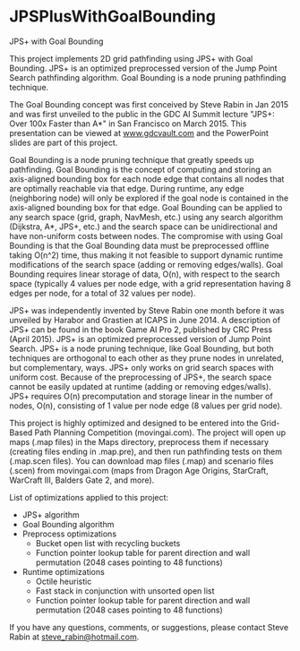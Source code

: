 # JPSPlusWithGoalBounding
JPS+ with Goal Bounding

This project implements 2D grid pathfinding using JPS+ with Goal Bounding. JPS+ is an optimized preprocessed version of the Jump Point Search pathfinding algorithm. Goal Bounding is a node pruning pathfinding technique.

The Goal Bounding concept was first conceived by Steve Rabin in Jan 2015 and was first unveiled to the public in the GDC AI Summit lecture "JPS+: Over 100x Faster than A*" in San Francisco on March 2015. This presentation can be viewed at www.gdcvault.com and the PowerPoint slides are part of this project.

Goal Bounding is a node pruning technique that greatly speeds up pathfinding. Goal Bounding is the concept of computing and storing an axis-aligned bounding box for each node edge that contains all nodes that are optimally reachable via that edge. During runtime, any edge (neighboring node) will only be explored if the goal node is contained in the axis-aligned bounding box for that edge. Goal Bounding can be applied to any search space (grid, graph, NavMesh, etc.) using any search algorithm (Dijkstra, A*, JPS+, etc.) and the search space can be unidirectional and have non-uniform costs between nodes. The compromise with using Goal Bounding is that the Goal Bounding data must be preprocessed offline taking O(n^2) time, thus making it not feasible to support dynamic runtime modifications of the search space (adding or removing edges/walls). Goal Bounding requires linear storage of data, O(n), with respect to the search space (typically 4 values per node edge, with a grid representation having 8 edges per node, for a total of 32 values per node).

JPS+ was independently invented by Steve Rabin one month before it was unveiled by Harabor and Grastien at ICAPS in June 2014. A description of JPS+ can be found in the book Game AI Pro 2, published by CRC Press (April 2015). JPS+ is an optimized preprocessed version of Jump Point Search. JPS+ is a node pruning technique, like Goal Bounding, but both techniques are orthogonal to each other as they prune nodes in unrelated, but complementary, ways. JPS+ only works on grid search spaces with uniform cost. Because of the preprocessing of JPS+, the search space cannot be easily updated at runtime (adding or removing edges/walls). JPS+ requires O(n) precomputation and storage linear in the number of nodes, O(n), consisting of 1 value per node edge (8 values per grid node).

This project is highly optimized and designed to be entered into the Grid-Based Path Planning Competition (movingai.com). The project will open up maps (.map files) in the Maps directory, preprocess them if necessary (creating files ending in .map.pre), and then run pathfinding tests on them (.map.scen files). You can download map files (.map) and scenario files (.scen) from movingai.com (maps from Dragon Age Origins, StarCraft, WarCraft III, Balders Gate 2, and more).

List of optimizations applied to this project:
* JPS+ algorithm
* Goal Bounding algorithm
* Preprocess optimizations
  - Bucket open list with recycling buckets
  - Function pointer lookup table for parent direction and wall permutation (2048 cases pointing to 48 functions)
* Runtime optimizations
  - Octile heuristic
  - Fast stack in conjunction with unsorted open list
  - Function pointer lookup table for parent direction and wall permutation (2048 cases pointing to 48 functions)

If you have any questions, comments, or suggestions, please contact Steve Rabin at steve_rabin@hotmail.com.



